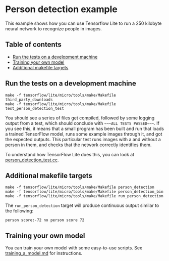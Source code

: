 # Person detection example

This example shows how you can use Tensorflow Lite to run a 250 kilobyte neural
network to recognize people in images.

## Table of contents

-   [Run the tests on a development machine](#run-the-tests-on-a-development-machine)
-   [Training your own model](#training-your-own-model)
-   [Additional makefile targets](#additional-makefile-targets)


## Run the tests on a development machine

```
make -f tensorflow/lite/micro/tools/make/Makefile third_party_downloads
make -f tensorflow/lite/micro/tools/make/Makefile test_person_detection_test
```

You should see a series of files get compiled, followed by some logging output
from a test, which should conclude with `~~~ALL TESTS PASSED~~~`. If you see
this, it means that a small program has been built and run that loads a trained
TensorFlow model, runs some example images through it, and got the expected
outputs. This particular test runs images with a and without a person in them,
and checks that the network correctly identifies them.

To understand how TensorFlow Lite does this, you can look at
[person_detection_test.cc](person_detection_test.cc).

## Additional makefile targets
```
make -f tensorflow/lite/micro/tools/make/Makefile person_detection
make -f tensorflow/lite/micro/tools/make/Makefile person_detection_bin
make -f tensorflow/lite/micro/tools/make/Makefile run_person_detection
```

The `run_person_detection` target will produce continuous output similar
to the following:
```
person score:-72 no person score 72
```

## Training your own model

You can train your own model with some easy-to-use scripts. See
[training_a_model.md](training_a_model.md) for instructions.
